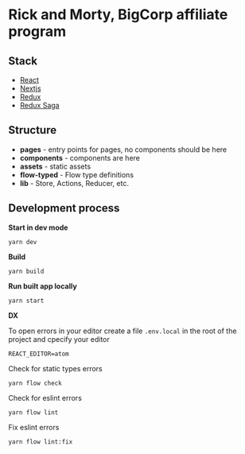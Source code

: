 # Rick and Morty, BigCorp affiliate program

## Stack
- [React](https://reactjs.org)
- [Nextjs](https://nextjs.org/)
- [Redux](https://redux.js.org/)
- [Redux Saga](https://redux-saga.js.org/)


## Structure

- **pages** - entry points for pages, no components should be here
- **components** - components are here
- **assets** - static assets
- **flow-typed** - Flow type definitions
- **lib** - Store, Actions, Reducer, etc.

## Development process

**Start in dev mode**
```
yarn dev
```

**Build**
```
yarn build
```

**Run built app locally**
```
yarn start
```

**DX**

To open errors in your editor create a file `.env.local` in the root of the project and cpecify your editor
```
REACT_EDITOR=atom
```

Check for static types errors
```
yarn flow check
```

Check for eslint errors
```
yarn flow lint
```

Fix eslint errors
```
yarn flow lint:fix
```
